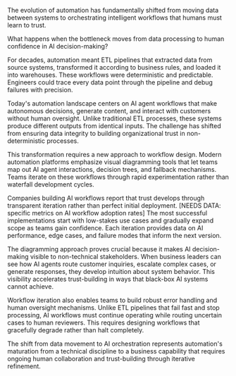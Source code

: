 The evolution of automation has fundamentally shifted from moving data between systems to orchestrating intelligent workflows that humans must learn to trust.

What happens when the bottleneck moves from data processing to human confidence in AI decision-making?

For decades, automation meant ETL pipelines that extracted data from source systems, transformed it according to business rules, and loaded it into warehouses. These workflows were deterministic and predictable. Engineers could trace every data point through the pipeline and debug failures with precision.

Today's automation landscape centers on AI agent workflows that make autonomous decisions, generate content, and interact with customers without human oversight. Unlike traditional ETL processes, these systems produce different outputs from identical inputs. The challenge has shifted from ensuring data integrity to building organizational trust in non-deterministic processes.

This transformation requires a new approach to workflow design. Modern automation platforms emphasize visual diagramming tools that let teams map out AI agent interactions, decision trees, and fallback mechanisms. Teams iterate on these workflows through rapid experimentation rather than waterfall development cycles.

Companies building AI workflows report that trust develops through transparent iteration rather than perfect initial deployment. [NEEDS DATA: specific metrics on AI workflow adoption rates] The most successful implementations start with low-stakes use cases and gradually expand scope as teams gain confidence. Each iteration provides data on AI performance, edge cases, and failure modes that inform the next version.

The diagramming approach proves crucial because it makes AI decision-making visible to non-technical stakeholders. When business leaders can see how AI agents route customer inquiries, escalate complex cases, or generate responses, they develop intuition about system behavior. This visibility accelerates trust-building in ways that black-box AI systems cannot achieve.

Workflow iteration also enables teams to build robust error handling and human oversight mechanisms. Unlike ETL pipelines that fail fast and stop processing, AI workflows must continue operating while routing uncertain cases to human reviewers. This requires designing workflows that gracefully degrade rather than halt completely.

The shift from data movement to AI orchestration represents automation's maturation from a technical discipline to a business capability that requires ongoing human collaboration and trust-building through iterative refinement.